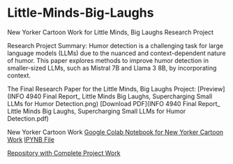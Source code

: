 # Little-Minds-Big-Laughs
New Yorker Cartoon Work for Little Minds, Big Laughs Research Project

Research Project Summary:
Humor detection is a challenging task for large language models (LLMs) due to the nuanced and context-dependent nature of humor. This paper explores methods to improve humor detection in smaller-sized LLMs, such as Mistral 7B and Llama 3 8B, by incorporating context.


The Final Research Paper for the Little Minds, Big Laughs Project:
  [Preview](INFO 4940  Final Report_ Little Minds Big Laughs, Supercharging Small LLMs for Humor Detection.png)
  [Download PDF](INFO 4940  Final Report_ Little Minds Big Laughs, Supercharging Small LLMs for Humor Detection.pdf)

New Yorker Cartoon Work
  [Google Colab Notebook for New Yorker Cartoon Work](https://colab.research.google.com/drive/175xVgdjVGI1CdpzuPp3mp9GJNWhQ2tWM?usp=sharing)
  [IPYNB File](New_Yorker_Cartoon_Context.ipynb)


[Repository with Complete Project Work](https://github.com/adc257/info4940-sitcom)
